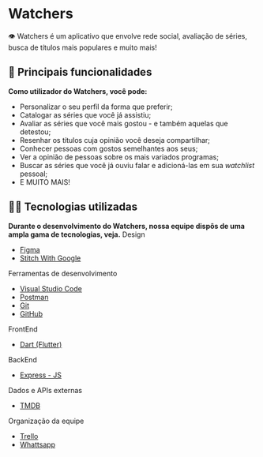 # Watchers

👁️ Watchers é um aplicativo que envolve rede social, avaliação de séries, busca de títulos mais populares e muito mais!

## 🧩 Principais funcionalidades

**Como utilizador do Watchers, você pode:**
- Personalizar o seu perfil da forma que preferir;
- Catalogar as séries que você já assistiu;
- Avaliar as séries que você mais gostou - e também aquelas que detestou;
- Resenhar os títulos cuja opinião você deseja compartilhar;
- Conhecer pessoas com gostos semelhantes aos seus;
- Ver a opinião de pessoas sobre os mais variados programas;
- Buscar as séries que você já ouviu falar e adicioná-las em sua _watchlist_ pessoal;
- E MUITO MAIS!

## 👨‍💻 Tecnologias utilizadas

**Durante o desenvolvimento do Watchers, nossa equipe dispôs de uma ampla gama de tecnologias, veja.**
Design
- [Figma](https://www.figma.com/)
- [Stitch With Google](stitch.withgoogle.com)

Ferramentas de desenvolvimento
- [Visual Studio Code](code.visualstudio.com)
- [Postman](https://www.postman.com/)
- [Git](https://git-scm.com/)
- [GitHub](https://github.com)

FrontEnd
- [Dart (Flutter)](https://flutter.dev/)

BackEnd
- [Express - JS](https://expressjs.com/)

Dados e APIs externas
- [TMDB](https://developer.themoviedb.org/docs/getting-started)

Organização da equipe
- [Trello](www.trello.com)
- [Whattsapp](https://www.whatsapp.com/?lang=pt_BR)
